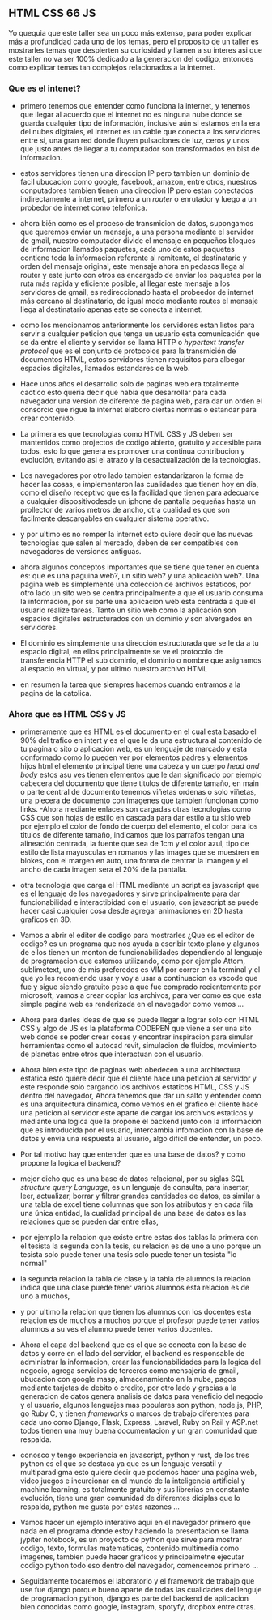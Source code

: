 ## HTML CSS 66 JS
Yo quequia que este taller sea un poco más extenso, para poder explicar más a profundidad cada uno de los temas, pero el proposito de un taller es mostrarles temas que despierten su curiosidad y llamen a su interes asi que este taller no va ser 100% dedicado a la generacion del codigo, entonces como explicar temas tan complejos relacionados a la internet. 
### Que es el intenet? 
- primero tenemos que entender como funciona la internet, y tenemos que llegar al acuerdo que el internet no es ninguna nube donde se guarda cualquier tipo de información, inclusive aún si estamos en la era del nubes digitales, el internet es un cable que conecta a los servidores entre si, una gran red donde fluyen pulsaciones de luz, ceros y unos que justo antes de llegar a tu computador son transformados en bist de informacion.

- estos servidores tienen una direccion IP pero tambien un dominio de facil ubucacion como google, facebook, amazon, entre otros, nuestros conputadores tambien tienen una direccion IP pero estan conectados indirectamente a internet, primero a un *router* o enrutador y luego a un probedor de internet como telefonica.

- ahora bién como es el proceso de transmicion de datos, supongamos que queremos enviar un mensaje, a una persona mediante el servidor de gmail, nuestro computador divide el mensaje en pequeños bloques de informacion llamados paquetes, cada uno de estos paquetes contiene toda la informacion referente al remitente, el destinatario y orden del mensaje original, este mensaje ahora en pedasos llega al router y este junto con otros es encargado de enviar los paquetes por la ruta más rapida y eficiente posible, al llegar este mensaje a los servidores de gmail, es redireccionado hasta el probeedor de internet más cercano al destinatario, de igual modo mediante routes el mensaje llega al destinatario apenas este se conecta a internet.

- como los mencionamos anteriormente los servidores estan listos para servir a cualquier peticion que tenga un usuario esta comunicación que se da entre el cliente y servidor se llama HTTP o *hypertext transfer protocol* que es el conjunto de protocolos para la transmición de documentos HTML, estos servidores tienen requisitos para albegar espacios digitales, llamados estandares de la web.

- Hace unos años el desarrollo solo de paginas web era totalmente caotico esto queria decir que habia que desarrollar para cada navegador una version de diferente de pagina web, para dar un orden el consorcio que rigue la internet elaboro ciertas normas o estandar para crear contenido.
- La primera es que tecnologias como HTML CSS y JS deben ser mantenidos como projectos de codigo abierto, gratuito y accesible para todos, esto lo que genera es promover una continua contribucion y evolución, evitando asi el atrazo y la desactualización de la tecnologias.
- Los navegadores por otro lado tambien estandarizaron la forma de hacer las cosas, e implementaron las cualidades que tienen hoy en dia, como el diseño receptivo que es la facilidad que tienen para adecuarce a cualquier dispositivodesde un iphone de pantalla pequeñas hasta un prollector de varios metros de ancho, otra cualidad es que son facilmente descargables en cualquier sistema operativo.
- y por ultimo es no romper la internet esto quiere decir que las nuevas tecnologias que salen al mercado, deben de ser compatibles con navegadores de versiones antiguas.

- ahora algunos conceptos importantes que se tiene que tener en cuenta es: que es una paguina web?, un sitio web? y una aplicación web?. Una pagina web es simplemente una coleccion de archivos estaticos, por otro lado un sito web se centra principalmente a que el usuario consuma la información, por su parte una aplicacion web esta centrada a que el usuario realize tareas. Tanto un sitio web como la aplicación son espacios digitales estructurados con un dominio y son alvergados en servidores.

- El dominio es simplemente una dirección estructurada que se le da a tu espacio digital, en ellos principalmente se ve el protocolo de transferencia HTTP el sub dominio, el dominio o nombre que asignamos al espacio en virtual, y por ultimo nuestro archivo HTML

- en resumen la tarea que siempres hacemos cuando entramos a la pagina de la catolica.

### Ahora que es HTML CSS y JS
- primeramente que es HTML es el documento en el cual esta basado el 90% del trafico en intert y es el que le da una estructura al contenido de tu pagina o sito o aplicación web, es un lenguaje de marcado y esta conformado como lo pueden ver por elementos padres y elementos hijos html el elemento principal tiene una cabeza y un cuerpo *head and body* estos asu ves tienen elementos que le dan significado por ejemplo cabecera del documento que tiene titulos de diferente tamaño, en main o parte central de documento tenemos viñetas ordenas o solo viñetas, una piecera de documento con imagenes que tambien funcionan como links. 
-Ahora mediante enlaces son cargadas otras tecnologias como CSS que son hojas de estilo en cascada para dar estilo a tu sitio web por ejemplo el color de fondo de cuerpo del elemento, el color para los titulos de diferente tamaño, indicamos que los parrafos tengan una alineación centrada, la fuente que sea de 1cm y el color azul, tipo de estilo de lista mayusculas en romanos y las images que se muestren en blokes, con el margen en auto, una forma de centrar la imangen y el ancho de cada imagen sera el 20% de la pantalla.
- otra tecnologia que carga el HTML mediante un script es javascript que es el lenguaje de los navegadores y sirve principalmente para dar funcionabilidad e interactibidad con el usuario, con javascript se puede hacer casi cualquier cosa desde agregar animaciones en 2D hasta graficos en 3D.

- Vamos a abrir el editor de codigo para mostrarles ¿Que es el editor de codigo? es un programa que nos ayuda a escribir texto plano y algunos de ellos tienen un monton de funcionabilidades dependiendo al lenguaje de programacion que estemos utilizando, como por ejemplo Attom, sublimetext, uno de mis preferedos es VIM por correr en la terminal y el que yo les recomiendo usar y voy a usar a continuacion es vscode que fue y sigue siendo gratuito pese a que fue comprado recientemente por microsoft, vamos a crear copiar los archivos, para ver como es que esta simple pagina web es renderizada en el navegador como vemos ...
- Ahora para darles ideas de que se puede llegar a lograr solo con HTML CSS y algo de JS es la plataforma CODEPEN que viene a ser una sito web donde se poder crear cosas y encontrar inspiracion para simular herramientas como el autocad revit, simulacion de fluidos, movimiento de planetas entre otros que interactuan con el usuario.

- Ahora bien este tipo de paginas web obedecen a una architectura estatica esto quiere decir que el cliente hace una peticion al servidor y este responde solo cargando los archivos estaticos HTML, CSS  y JS dentro del navegador, Ahora tenemos que dar un salto y entender como es una arquitectura dinamica, como vemos en el grafico el cliente hace una peticion al servidor este aparte de cargar los archivos estaticos y mediante una logica que la propone el backend junto con la informacion que es introducida por el usuario, intercambia infomacion con la base de datos y envia una respuesta al usuario, algo dificil de entender, un poco.
- Por tal motivo hay que entender que es una base de datos? y como propone la logica el backend?

- mejor dicho que es una base de datos relacional, por su siglas SQL *structure query Language*, es un lenguaje de consulta, para insertar, leer, actualizar, borrar y filtrar grandes cantidades de datos, es similar a una tabla de excel tiene columnas que son los atributos y en cada fila una única entidad, la cualidad principal de una base de datos es las relaciones que se pueden dar entre ellas, 
- por ejemplo la relacion que existe entre estas dos tablas la primera con el tesista la segunda con la tesis, su relacion es de uno a uno porque un tesista solo puede tener una tesis solo puede tener un tesista "lo normal"
- la segunda relacion la tabla de clase y la tabla de alumnos la relacion indica que una clase puede tener varios alumnos esta relacion es de uno a muchos, 
- y por ultimo la relacion que tienen los alumnos con los docentes esta relacion es de muchos a muchos porque el profesor puede tener varios alumnos a su ves el alumno puede tener varios docentes. 

- Ahora el capa del backend que es el que se conecta con la base de datos y corre en el lado del servidor, el backend es responsable de administrar la informacion, crear las funcionabilidades para la logica del negocio, agrega servicios de terceros como mensajeria de gmail, ubucacion con google masp, almacenamiento en la nube, pagos mediante tarjetas de debito o credito, por otro lado y gracias a la generacion de datos genera analisis de datos para veneficio del negocio y el usuario, algunos lenguajes mas populares son python, node.js, PHP, go Ruby C, y tienen *frameworks* o marcos de trabajo diferentes para cada uno como Django, Flask, Express, Laravel, Ruby on Rail y ASP.net todos tienen una muy buena documentacion y un gran comunidad que respalda.

- conosco y tengo experiencia en javascript, python y rust, de los tres python es el que se destaca ya que es un lenguaje versatil y multiparadigma esto quiere decir que podemos hacer una pagina web, video juegos e incurcionar en el mundo de la inteligencia artificial y machine learning, es totalmente gratuito y sus librerias en constante evolución, tiene una gran comunidad de diferentes diciplas que lo respalda, python me gusta por estas razones ...

- Vamos hacer un ejemplo interativo aqui en el navegador primero que nada en el programa donde estoy haciendo la presentacion se llama jypiter notebook, es un proyecto de python que sirve para mostrar codigo, texto, formulas matematicas, contenido multimedia como imagenes, tambien puede hacer graficos y principalmetne ejecutar codigo python todo eso dentro del navegador, comencemos primero ...

- Seguidamente tocaremos el laboratorio y el framework de trabajo que use fue django porque bueno aparte de todas las cualidades del lenguje de programacion python, django es parte del backend de aplicacion bien conocidas como google, instagram, spotyfy, dropbox entre otras.


